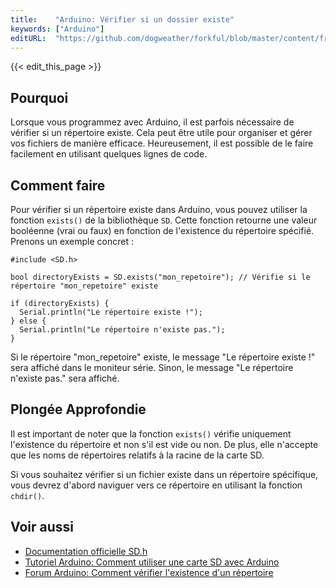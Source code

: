 ```yaml
---
title:    "Arduino: Vérifier si un dossier existe"
keywords: ["Arduino"]
editURL:  "https://github.com/dogweather/forkful/blob/master/content/fr/arduino/checking-if-a-directory-exists.md"
---
```


{{< edit_this_page >}}

## Pourquoi

Lorsque vous programmez avec Arduino, il est parfois nécessaire de vérifier si un répertoire existe. Cela peut être utile pour organiser et gérer vos fichiers de manière efficace. Heureusement, il est possible de le faire facilement en utilisant quelques lignes de code.

## Comment faire

Pour vérifier si un répertoire existe dans Arduino, vous pouvez utiliser la fonction `exists()` de la bibliothèque `SD`. Cette fonction retourne une valeur booléenne (vrai ou faux) en fonction de l'existence du répertoire spécifié. Prenons un exemple concret :

```
#include <SD.h>

bool directoryExists = SD.exists("mon_repetoire"); // Vérifie si le répertoire "mon_repetoire" existe

if (directoryExists) {
  Serial.println("Le répertoire existe !");
} else {
  Serial.println("Le répertoire n'existe pas.");
}
```

Si le répertoire "mon_repetoire" existe, le message "Le répertoire existe !" sera affiché dans le moniteur série. Sinon, le message "Le répertoire n'existe pas." sera affiché.

## Plongée Approfondie

Il est important de noter que la fonction `exists()` vérifie uniquement l'existence du répertoire et non s'il est vide ou non. De plus, elle n'accepte que les noms de répertoires relatifs à la racine de la carte SD.

Si vous souhaitez vérifier si un fichier existe dans un répertoire spécifique, vous devrez d'abord naviguer vers ce répertoire en utilisant la fonction `chdir()`.

## Voir aussi

- [Documentation officielle SD.h](https://www.arduino.cc/en/Reference/SD)
- [Tutoriel Arduino: Comment utiliser une carte SD avec Arduino](https://www.arduino.cc/en/Tutorial/Files)
- [Forum Arduino: Comment vérifier l'existence d'un répertoire](https://forum.arduino.cc/t/check-if-the-folder-exists-or-not-for-sd-card-calendar-ds1307/372835)